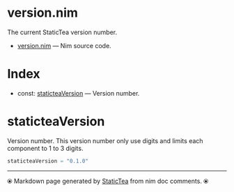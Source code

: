 # version.nim

The current StaticTea version number.

* [version.nim](../src/version.nim) &mdash; Nim source code.
# Index

* const: [staticteaVersion](#staticteaversion) &mdash; Version number.

# staticteaVersion

Version number. This version number only use digits and limits each component to 1 to 3 digits.

```nim
staticteaVersion = "0.1.0"
```


---
⦿ Markdown page generated by [StaticTea](https://github.com/flenniken/statictea/) from nim doc comments. ⦿

